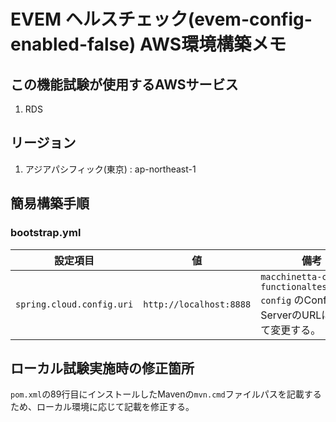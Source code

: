 
# EVEM ヘルスチェック(evem-config-enabled-false) AWS環境構築メモ

## この機能試験が使用するAWSサービス
1. RDS

## リージョン
1. アジアパシフィック(東京) : ap-northeast-1

## 簡易構築手順

### bootstrap.yml

|設定項目| 値 | 備考
|------|----|----|
| `spring.cloud.config.uri` | `http://localhost:8888` | `macchinetta-cloud-functionaltest/evem-config` のConfig ServerのURLに合わせて変更する。 |

## ローカル試験実施時の修正箇所
`pom.xml`の89行目にインストールしたMavenの`mvn.cmd`ファイルパスを記載するため、ローカル環境に応じて記載を修正する。
